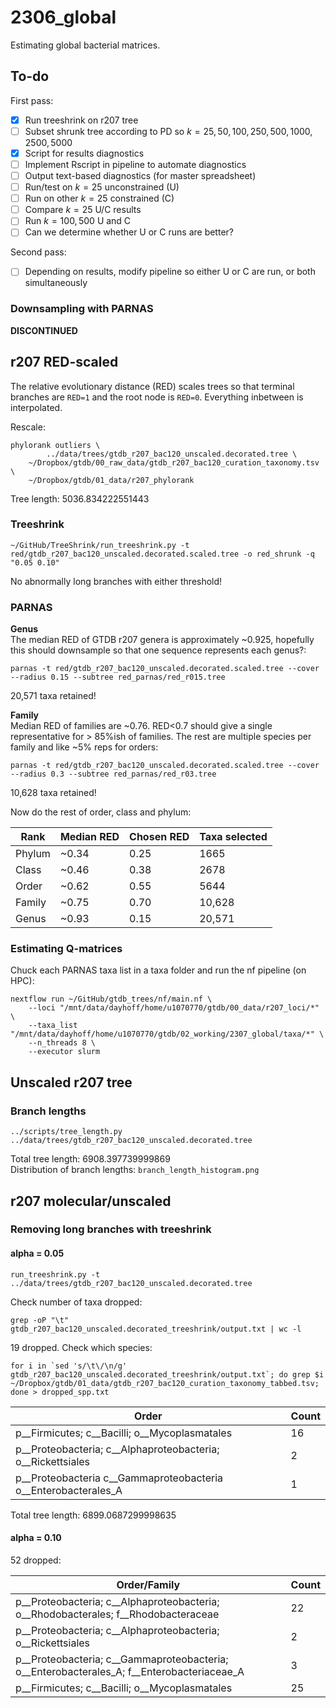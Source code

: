 # 2306_global

Estimating global bacterial matrices.  

## To-do  

First pass:  
- [x] Run treeshrink on r207 tree  
- [ ] Subset shrunk tree according to PD so $k = {25, 50, 100, 250, 500, 1000, 2500, 5000}$  
- [x] Script for results diagnostics  
- [ ] Implement Rscript in pipeline to automate diagnostics  
- [ ] Output text-based diagnostics (for master spreadsheet)  
- [ ] Run/test on $k=25$ unconstrained (U)  
- [ ] Run on other $k=25$ constrained (C)  
- [ ] Compare $k=25$ U/C results  
- [ ] Run $k={100,500}$ U and C  
- [ ] Can we determine whether U or C runs are better?  

Second pass:  
- [ ] Depending on results, modify pipeline so either U or C are run, or both simultaneously  

### Downsampling with PARNAS  

**DISCONTINUED**  

## r207 RED-scaled  

The relative evolutionary distance (RED) scales trees so that terminal branches are `RED=1` and the root node is `RED=0`. Everything inbetween is interpolated. 

Rescale:
```
phylorank outliers \
        ../data/trees/gtdb_r207_bac120_unscaled.decorated.tree \
	~/Dropbox/gtdb/00_raw_data/gtdb_r207_bac120_curation_taxonomy.tsv \
	~/Dropbox/gtdb/01_data/r207_phylorank
``` 

Tree length: 5036.834222551443  

### Treeshrink  

```
~/GitHub/TreeShrink/run_treeshrink.py -t red/gtdb_r207_bac120_unscaled.decorated.scaled.tree -o red_shrunk -q "0.05 0.10"
```

No abnormally long branches with either threshold!  

### PARNAS   

**Genus**  
The median RED of GTDB r207 genera is approximately ~0.925, hopefully this should downsample so that one sequence represents each genus?:  
```
parnas -t red/gtdb_r207_bac120_unscaled.decorated.scaled.tree --cover --radius 0.15 --subtree red_parnas/red_r015.tree
```

20,571 taxa retained!

**Family**  
Median RED of families are ~0.76. RED<0.7 should give a single representative for > 85%ish of families. The rest are multiple species per family and like ~5% reps for orders:  

```
parnas -t red/gtdb_r207_bac120_unscaled.decorated.scaled.tree --cover --radius 0.3 --subtree red_parnas/red_r03.tree
```  

10,628 taxa retained!  

Now do the rest of order, class and phylum:  

| Rank   | Median RED | Chosen RED | Taxa selected |
| ------ | ---------- | ---------- | ------------- |
| Phylum | ~0.34      | 0.25       | 1665          |
| Class  | ~0.46      | 0.38       | 2678          |
| Order  | ~0.62      | 0.55       | 5644          |
| Family | ~0.75      | 0.70       | 10,628        |
| Genus  | ~0.93      | 0.15       | 20,571        |

### Estimating Q-matrices  

Chuck each PARNAS taxa list in a taxa folder and run the nf pipeline (on HPC):  
```
nextflow run ~/GitHub/gtdb_trees/nf/main.nf \
	--loci "/mnt/data/dayhoff/home/u1070770/gtdb/00_data/r207_loci/*" \
	--taxa_list "/mnt/data/dayhoff/home/u1070770/gtdb/02_working/2307_global/taxa/*" \
	--n_threads 8 \
	--executor slurm
```  


## Unscaled r207 tree  

### Branch lengths  
```
../scripts/tree_length.py ../data/trees/gtdb_r207_bac120_unscaled.decorated.tree
```  
Total tree length: 6908.397739999869  
Distribution of branch lengths: `branch_length_histogram.png`  

## r207 molecular/unscaled

### Removing long branches with treeshrink

#### alpha = 0.05
```
run_treeshrink.py -t ../data/trees/gtdb_r207_bac120_unscaled.decorated.tree
```  

Check number of taxa dropped:
```
grep -oP "\t" gtdb_r207_bac120_unscaled.decorated_treeshrink/output.txt | wc -l
```  

19 dropped. Check which species:
```
for i in `sed 's/\t\/\n/g' gtdb_r207_bac120_unscaled.decorated_treeshrink/output.txt`; do grep $i ~/Dropbox/gtdb/01_data/gtdb_r207_bac120_curation_taxonomy_tabbed.tsv; done > dropped_spp.txt
```  

| Order                                                            | Count |
| ---------------------------------------------------------------- | ----- |
| p__Firmicutes; c__Bacilli; o__Mycoplasmatales                    | 16    |
| p__Proteobacteria; c__Alphaproteobacteria; o__Rickettsiales      | 2     |
| p__Proteobacteria  c__Gammaproteobacteria  o__Enterobacterales_A | 1     |  

Total tree length: 6899.0687299998635

#### alpha = 0.10

52 dropped:

| Order/Family                                                                              | Count |
| ----------------------------------------------------------------------------------------- | ----- |
| p__Proteobacteria; c__Alphaproteobacteria; o__Rhodobacterales; f__Rhodobacteraceae        | 22    |
| p__Proteobacteria; c__Alphaproteobacteria; o__Rickettsiales                               | 2     |
| p__Proteobacteria; c__Gammaproteobacteria; o__Enterobacterales_A; f__Enterobacteriaceae_A | 3     |
| p__Firmicutes; c__Bacilli; o__Mycoplasmatales                                             | 25    |

